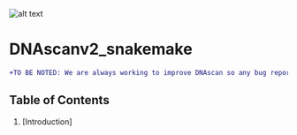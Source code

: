 ![alt text](https://github.com/hevmarriott/DNAscanv2/blob/master/DNAscan_logo.001.jpeg)

# DNAscanv2_snakemake
```diff
+TO BE NOTED: We are always working to improve DNAscan so any bug reports, suggestions and general feedback would be highly welcome. 
```
## Table of Contents
1. [Introduction] 
